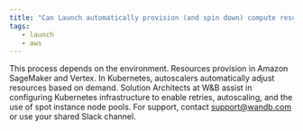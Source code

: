 ```yaml
---
title: "Can Launch automatically provision (and spin down) compute resources for me in the target environment?"
tags:
   - launch
   - aws
---
```

This process depends on the environment. Resources provision in Amazon SageMaker and Vertex. In Kubernetes, autoscalers automatically adjust resources based on demand. Solution Architects at W&B assist in configuring Kubernetes infrastructure to enable retries, autoscaling, and the use of spot instance node pools. For support, contact support@wandb.com or use your shared Slack channel.